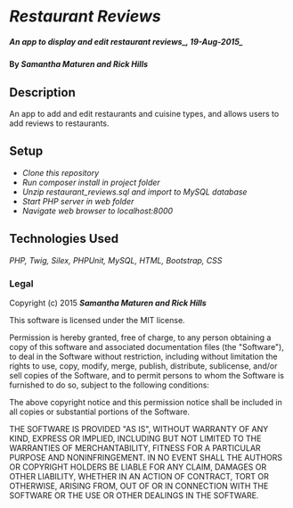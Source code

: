# _Restaurant Reviews_

##### An app to display and edit restaurant reviews_, 19-Aug-2015_

#### By _**Samantha Maturen and Rick Hills**_

## Description

An app to add and edit restaurants and cuisine types, and allows users to add reviews to restaurants.

## Setup

* _Clone this repository_
* _Run composer install in project folder_
* _Unzip restaurant_reviews.sql and import to MySQL database_
* _Start PHP server in web folder_
* _Navigate web browser to localhost:8000_

## Technologies Used

_PHP, Twig, Silex, PHPUnit, MySQL, HTML, Bootstrap, CSS_

### Legal

Copyright (c) 2015 **_Samantha Maturen and Rick Hills_**

This software is licensed under the MIT license.

Permission is hereby granted, free of charge, to any person obtaining a copy
of this software and associated documentation files (the "Software"), to deal
in the Software without restriction, including without limitation the rights
to use, copy, modify, merge, publish, distribute, sublicense, and/or sell
copies of the Software, and to permit persons to whom the Software is
furnished to do so, subject to the following conditions:

The above copyright notice and this permission notice shall be included in
all copies or substantial portions of the Software.

THE SOFTWARE IS PROVIDED "AS IS", WITHOUT WARRANTY OF ANY KIND, EXPRESS OR
IMPLIED, INCLUDING BUT NOT LIMITED TO THE WARRANTIES OF MERCHANTABILITY,
FITNESS FOR A PARTICULAR PURPOSE AND NONINFRINGEMENT. IN NO EVENT SHALL THE
AUTHORS OR COPYRIGHT HOLDERS BE LIABLE FOR ANY CLAIM, DAMAGES OR OTHER
LIABILITY, WHETHER IN AN ACTION OF CONTRACT, TORT OR OTHERWISE, ARISING FROM,
OUT OF OR IN CONNECTION WITH THE SOFTWARE OR THE USE OR OTHER DEALINGS IN
THE SOFTWARE.
